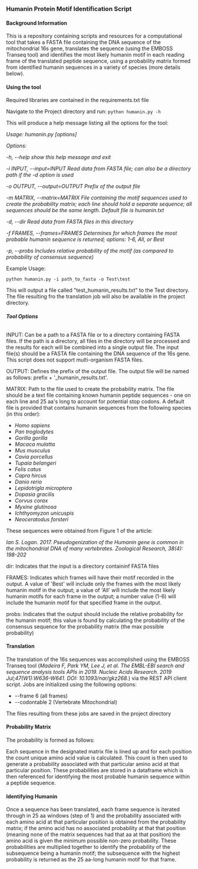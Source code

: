### **Humanin Protein Motif Identification Script**

#### Background Information

This is a repository containing scripts and resources for a computational tool that takes a FASTA
file containing the DNA sequence of the mitochondrial 16s gene, translates the sequence (using the EMBOSS Transeq tool) and identifies
the most likely humanin motif in each reading frame of the translated peptide sequence, using a probability 
matrix formed from identified humanin sequences in a variety of species (more details below).

#### Using the tool
Required libraries are contained in the requirements.txt file

Navigate to the Project directory and run:
`python humanin.py -h`

This will produce a help message listing all the options for the tool:

_Usage: humanin.py [options]_

_Options:_

_-h, --help            show this help message and exit_
  
_-i INPUT, --input=INPUT
                        Read data from FASTA file; can also be a directory
                        path if the -d option is used_
                        
_-o OUTPUT, --output=OUTPUT
                        Prefix of the output file_
                        
_-m MATRIX, --matrix=MATRIX
                        File containing the motif sequences used to create the
                        probability matrix; each line should hold a separate
                        sequence; all sequences should be the same length.
                        Default file is humanin.txt_
                        
_-d, --dir             Read data from FASTA files in this directory_
  
_-f FRAMES, --frames=FRAMES
                        Determines for which frames the most probable humanin
                        sequence is returned; options: 1-6, All, or Best_
                        
_-p, --probs           Includes relative probability of the motif (as
                        compared to probability of consensus sequence)_

Example Usage:

`python humanin.py -i path_to_fasta -o Test\test`

This will output a file called "test_humanin_results.txt" to the Test directory. The file resulting fro the translation
job will also be available in the project directory.

###### **Tool Options**

INPUT: Can be a path to a FASTA file or to a directory containing FASTA files. If the path is
a directory, all files in the directory will be processed and the results for each will be
combined into a single output file. The input file(s) should be a FASTA file containing the DNA sequence of the 16s gene.
This script does not support multi-organism FASTA files.

OUTPUT: Defines the prefix of the output file. The output file will be named as follows: prefix + '_humanin_results.txt'.

MATRIX: Path to the file used to create the probability matrix. The file should be a text file
containing known humanin peptide sequences - one on each line and 25 aa's long to account for potential stop codons. A default file is provided that contains humanin sequences
from the following species (in this order): 
* _Homo sapiens_
* _Pan troglodytes_
* _Gorilla gorilla_
* _Macaca mulatta_
* _Mus musculus_
* _Cavia porcellus_
* _Tupaia belangeri_
* _Felis catus_
* _Capra hircus_
* _Danio rerio_
* _Lepidotrigla microptera_
* _Dopasia gracilis_
* _Corvus corax_
* _Myxine glutinosa_
* _Ichthyomyzon unicuspis_
* _Neoceratodus forsteri_

These sequences were obtained from Figure 1 of the article: 

_Ian S. Logan. 2017. Pseudogenization of the Humanin gene is common in the mitochondrial DNA of many vertebrates. Zoological Research, 38(4): 198-202_

dir: Indicates that the input is a directory containinf FASTA files

FRAMES: Indicates which frames will have their motif recorded in the output. A value of 'Best'
will include only the frames with the most likely humanin motif in the output; a value of 'All'
will include the most likely humanin motifs for each frame in the output; a number value (1-6) will include
the humanin motif for that specified frame in the output.

probs: Indicates that the output should include the relative probability for the humanin motif; this value is found by 
calculating the probability of the consensus sequence for the probability matrix (the max possible probability)

#### Translation

The translation of the 16s sequences was accomplished using the EMBOSS Transeq tool
(_Madeira F, Park YM, Lee J, et al. The EMBL-EBI search and sequence analysis tools APIs in 2019. Nucleic Acids Research. 2019 Jul;47(W1):W636-W641. DOI: 10.1093/nar/gkz268._)
via the REST API client script. Jobs are initialized using the following options:
* --frame 6 (all frames)
* --codontable 2 (Vertebrate Mitochondrial)

The files resulting from these jobs are saved in the project directory

#### Probability Matrix

The probability is formed as follows:

Each sequence in the designated matrix file is lined up and for each position the count
unique amino acid value is calculated. This count is then used to generate a probability associated
with that particular amino acid at that particular position. These probabilities are stored in a 
dataframe which is then referenced for identifying the most probable humanin sequence within a peptide sequence.

#### Identifying Humanin

Once a sequence has been translated, each frame sequence is iterated through in 25 aa windows (step of 1) and the probability associated with
each amino acid at that particular position is obtained from the probability matrix; if the amino
acid has no associated probability at that that position (meaning none of the matrix sequences had that aa at that position)
the amino acid is given the minimum possible non-zero probability. These probabilities are multiplied
together to identify the probability of the subsequence being a humanin motif; the subsequence with the highest
probability is returned as the 25 aa-long humanin motif for that frame.


